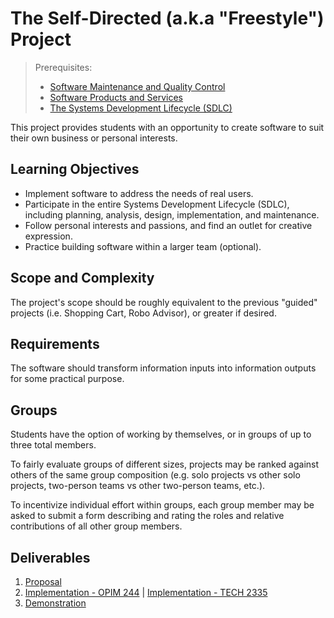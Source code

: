 # The Self-Directed (a.k.a "Freestyle") Project

> Prerequisites:
>   + [Software Maintenance and Quality Control](/units/unit-8.md)
>   + [Software Products and Services](/units/unit-9.md)
>   + [The Systems Development Lifecycle (SDLC)](/units/unit-10.md)

This project provides students with an opportunity to create software to suit their own business or personal interests.

## Learning Objectives

  + Implement software to address the needs of real users.
  + Participate in the entire Systems Development Lifecycle (SDLC), including planning, analysis, design, implementation, and maintenance.
  + Follow personal interests and passions, and find an outlet for creative expression.
  + Practice building software within a larger team (optional).

## Scope and Complexity

The project's scope should be roughly equivalent to the previous "guided" projects (i.e. Shopping Cart, Robo Advisor), or greater if desired.

## Requirements

The software should transform information inputs into information outputs for some practical purpose.

## Groups

Students have the option of working by themselves, or in groups of up to three total members.

To fairly evaluate groups of different sizes, projects may be ranked against others of the same group composition (e.g. solo projects vs other solo projects, two-person teams vs other two-person teams, etc.).

To incentivize individual effort within groups, each group member may be asked to submit a form describing and rating the roles and relative contributions of all other group members.

## Deliverables

  1. [Proposal](proposal.md)
  2. [Implementation - OPIM 244](implementation.md) | [Implementation - TECH 2335](implementation-2335.md)
  3. [Demonstration](demo.md)

